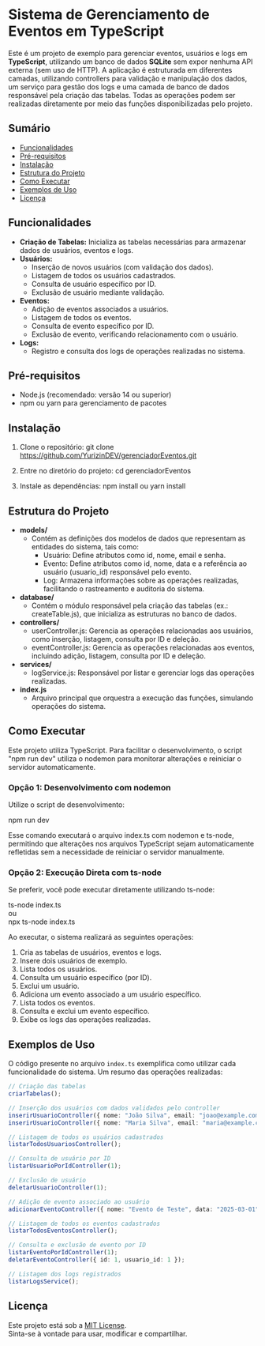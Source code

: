 # Sistema de Gerenciamento de Eventos em TypeScript

Este é um projeto de exemplo para gerenciar eventos, usuários e logs em **TypeScript**, utilizando um banco de dados **SQLite** sem expor nenhuma API externa (sem uso de HTTP). A aplicação é estruturada em diferentes camadas, utilizando controllers para validação e manipulação dos dados, um serviço para gestão dos logs e uma camada de banco de dados responsável pela criação das tabelas. Todas as operações podem ser realizadas diretamente por meio das funções disponibilizadas pelo projeto.

## Sumário
- [Funcionalidades](#funcionalidades)
- [Pré-requisitos](#pré-requisitos)
- [Instalação](#instalação)
- [Estrutura do Projeto](#estrutura-do-projeto)
- [Como Executar](#como-executar)
- [Exemplos de Uso](#exemplos-de-uso)
- [Licença](#licença)


## Funcionalidades
- **Criação de Tabelas:** Inicializa as tabelas necessárias para armazenar dados de usuários, eventos e logs.
- **Usuários:**
  - Inserção de novos usuários (com validação dos dados).
  - Listagem de todos os usuários cadastrados.
  - Consulta de usuário específico por ID.
  - Exclusão de usuário mediante validação.
- **Eventos:**
  - Adição de eventos associados a usuários.
  - Listagem de todos os eventos.
  - Consulta de evento específico por ID.
  - Exclusão de evento, verificando relacionamento com o usuário.
- **Logs:**
  - Registro e consulta dos logs de operações realizadas no sistema.

## Pré-requisitos
- Node.js (recomendado: versão 14 ou superior)
- npm ou yarn para gerenciamento de pacotes

## Instalação
1. Clone o repositório:
   git clone https://github.com/YurizinDEV/gerenciadorEventos.git

2. Entre no diretório do projeto:
   cd gerenciadorEventos

3. Instale as dependências:
   npm install
   ou
   yarn install

## Estrutura do Projeto
- **models/**
  - Contém as definições dos modelos de dados que representam as entidades do sistema, tais como:
     - Usuário: Define atributos como id, nome, email e senha.
     - Evento: Define atributos como id, nome, data e a referência ao usuário (usuario_id) responsável pelo evento.
     - Log: Armazena informações sobre as operações realizadas, facilitando o rastreamento e auditoria do sistema.
- **database/**
  - Contém o módulo responsável pela criação das tabelas (ex.: createTable.js), que inicializa as estruturas no banco de dados.
- **controllers/**
  - userController.js: Gerencia as operações relacionadas aos usuários, como inserção, listagem, consulta por ID e deleção.
  - eventController.js: Gerencia as operações relacionadas aos eventos, incluindo adição, listagem, consulta por ID e deleção.
- **services/**
  - logService.js: Responsável por listar e gerenciar logs das operações realizadas.
- **index.js**
  - Arquivo principal que orquestra a execução das funções, simulando operações do sistema.

## Como Executar
Este projeto utiliza TypeScript. Para facilitar o desenvolvimento, o script "npm run dev" utiliza o nodemon para monitorar alterações e reiniciar o servidor automaticamente.

### Opção 1: Desenvolvimento com nodemon
Utilize o script de desenvolvimento:

   npm run dev

Esse comando executará o arquivo index.ts com nodemon e ts-node, permitindo que alterações nos arquivos TypeScript sejam automaticamente refletidas sem a necessidade de reiniciar o servidor manualmente.

### Opção 2: Execução Direta com ts-node
Se preferir, você pode executar diretamente utilizando ts-node:

   ts-node index.ts  
ou  
   npx ts-node index.ts

Ao executar, o sistema realizará as seguintes operações:
1. Cria as tabelas de usuários, eventos e logs.
2. Insere dois usuários de exemplo.
3. Lista todos os usuários.
4. Consulta um usuário específico (por ID).
5. Exclui um usuário.
6. Adiciona um evento associado a um usuário específico.
7. Lista todos os eventos.
8. Consulta e exclui um evento específico.
9. Exibe os logs das operações realizadas.

## Exemplos de Uso
O código presente no arquivo `index.ts` exemplifica como utilizar cada funcionalidade do sistema. Um resumo das operações realizadas:

```typescript
// Criação das tabelas
criarTabelas();

// Inserção dos usuários com dados validados pelo controller
inserirUsuarioController({ nome: "João Silva", email: "joao@example.com", senha: "123456" });
inserirUsuarioController({ nome: "Maria Silva", email: "maria@example.com", senha: "123456" });

// Listagem de todos os usuários cadastrados
listarTodosUsuariosController();

// Consulta de usuário por ID
listarUsuarioPorIdController(1);

// Exclusão de usuário
deletarUsuarioController(1);

// Adição de evento associado ao usuário
adicionarEventoController({ nome: "Evento de Teste", data: "2025-03-01", usuario_id: 1 });

// Listagem de todos os eventos cadastrados
listarTodosEventosController();

// Consulta e exclusão de evento por ID
listarEventoPorIdController(1);
deletarEventoController({ id: 1, usuario_id: 1 });

// Listagem dos logs registrados
listarLogsService();
```

## Licença

Este projeto está sob a [MIT License](https://opensource.org/licenses/MIT).  
Sinta-se à vontade para usar, modificar e compartilhar.

